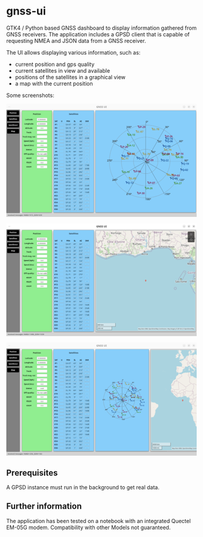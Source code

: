# gnss-ui
GTK4 / Python based GNSS dashboard to display information gathered from GNSS receivers. The application includes a GPSD client that is capable of requesting NMEA and JSON data from a GNSS receiver.

The UI allows displaying various information, such as:

* current position and gps quality
* current satellites in view and available
* positions of the satellites in a graphical view
* a map with the current position

Some screenshots:

![Main window with position and satellites information](./screenshots/gnss-ui1.png)

![Main window with position, satellites information and map](./screenshots/gnss-ui2.png)

![Main window with all information](./screenshots/gnss-ui3.png)

## Prerequisites
A GPSD instance must run in the background to get real data.

## Further information
The application has been tested on a notebook with an integrated Quectel EM-05G modem. Compatibility with other Models not guaranteed.
